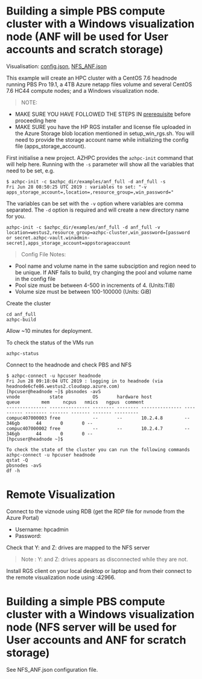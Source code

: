 # Building a simple PBS compute cluster with a Windows visualization node (ANF will be used for User accounts and scratch storage)

Visualisation: [config.json](https://azurehpc.azureedge.net/?o=https://raw.githubusercontent.com/Azure/azurehpc/master/examples/anf_full/config.json), [NFS_ANF.json](https://azurehpc.azureedge.net/?o=https://raw.githubusercontent.com/Azure/azurehpc/master/examples/anf_full/NFS_ANF.json)


This example will create an HPC cluster with a CentOS 7.6 headnode running PBS Pro 19.1, a 4TB Azure netapp files volume and several CentOS 7.6 HC44 compute nodes; and a Windows visualization node.

>NOTE: 
- MAKE SURE YOU HAVE FOLLOWED THE STEPS IN [prerequisite](../../tutorials/prerequisites.md) before proceeding here
- MAKE SURE you have the HP RGS installer and license file uploaded in the Azure Storage blob location mentioned in setup_win_rgs.sh. You will need to provide the storage account name while initializing the config file (apps_storage_account).

First initialise a new project.  AZHPC provides the `azhpc-init` command that will help here.  Running with the `-s` parameter will show all the variables that need to be set, e.g.

```
$ azhpc-init -c $azhpc_dir/examples/anf_full -d anf_full -s
Fri Jun 28 08:50:25 UTC 2019 : variables to set: "-v apps_storage_account=,location=,resource_group=,win_password="
```

The variables can be set with the `-v` option where variables are comma separated.  The `-d` option is required and will create a new directory name for you.

```
azhpc-init -c $azhpc_dir/examples/anf_full -d anf_full -v location=westus2,resource_group=azhpc-cluster,win_password=[password or secret.azhpc-vault.winadmin-secret],apps_storage_account=appstorageaccount
```

> Config File Notes:
- Pool name and volume name in the same subsciption and region need to be unique. If ANF fails to build, try changing the pool and volume name in the config file
- Pool size must be between 4-500 in increments of 4. (Units:TiB)
- Volume size must be between 100-100000 (Units: GiB)

Create the cluster 

```
cd anf_full
azhpc-build
```

Allow ~10 minutes for deployment.

To check the status of the VMs run
```
azhpc-status
```
Connect to the headnode and check PBS and NFS

```
$ azhpc-connect -u hpcuser headnode
Fri Jun 28 09:18:04 UTC 2019 : logging in to headnode (via headnode6cfe86.westus2.cloudapp.azure.com)
[hpcuser@headnode ~]$ pbsnodes -avS
vnode           state           OS       hardware host            queue        mem     ncpus   nmics   ngpus  comment
--------------- --------------- -------- -------- --------------- ---------- -------- ------- ------- ------- ---------
compuc407000003 free            --       --       10.2.4.8        --            346gb      44       0       0 --
compuc407000002 free            --       --       10.2.4.7        --            346gb      44       0       0 --
[hpcuser@headnode ~]$

To check the state of the cluster you can run the following commands
azhpc-connect -u hpcuser headnode
qstat -Q
pbsnodes -avS
df -h
```

# Remote Visualization

Connect to the viznode using RDB (get the RDP file for nvnode from the Azure Portal)
- Username: hpcadmin
- Password: <winadmin-secret>

Check that Y: and Z: drives are mapped to the NFS server

> Note : Y: and Z: drives appears as disconnected while they are not.

Install RGS client on your local desktop or laptop and from their connect to the remote visualization node using <public ip address for nvnode>:42966.

# Building a simple PBS compute cluster with a Windows visualization node (NFS server  will be used for User accounts and ANF for scratch storage)

See NFS_ANF.json configuration file.
